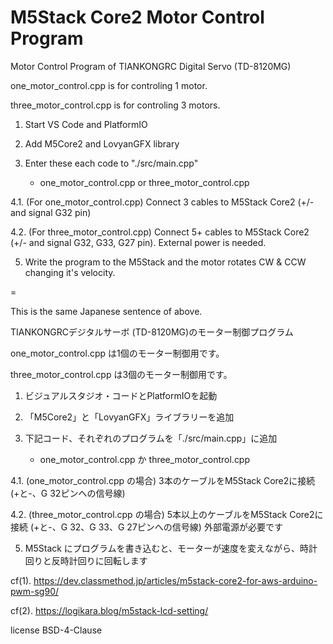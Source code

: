 # M5Stack Core2 Motor Control Program

Motor Control Program of TIANKONGRC Digital Servo (TD-8120MG)

one_motor_control.cpp is for controling 1 motor.

three_motor_control.cpp is for controling 3 motors.

1. Start VS Code and PlatformIO

2. Add M5Core2 and LovyanGFX library

3. Enter these each code to "./src/main.cpp"
   * one_motor_control.cpp or three_motor_control.cpp

4.1. (For one_motor_control.cpp) Connect 3 cables to M5Stack Core2 (+/- and signal G32 pin)

4.2. (For three_motor_control.cpp) Connect 5+ cables to M5Stack Core2 (+/- and signal G32, G33, G27 pin). External power is needed.

5. Write the program to the M5Stack and the motor rotates CW & CCW changing it's velocity.

=

This is the same Japanese sentence of above.

TIANKONGRCデジタルサーボ (TD-8120MG)のモーター制御プログラム

one_motor_control.cpp は1個のモーター制御用です。

three_motor_control.cpp は3個のモーター制御用です。

1. ビジュアルスタジオ・コードとPlatformIOを起動

2. 「M5Core2」と「LovyanGFX」ライブラリーを追加

3. 下記コード、それぞれのプログラムを「./src/main.cpp」に追加
   * one_motor_control.cpp か three_motor_control.cpp
     
4.1. (one_motor_control.cpp の場合) 3本のケーブルをM5Stack Core2に接続 (+と-、G 32ピンへの信号線)

4.2. (three_motor_control.cpp の場合) 5本以上のケーブルをM5Stack Core2に接続 (+と-、G 32、G 33、G 27ピンへの信号線) 外部電源が必要です

5. M5Stack にプログラムを書き込むと、モーターが速度を変えながら、時計回りと反時計回りに回転します



cf(1). https://dev.classmethod.jp/articles/m5stack-core2-for-aws-arduino-pwm-sg90/

cf(2). https://logikara.blog/m5stack-lcd-setting/

license BSD-4-Clause
